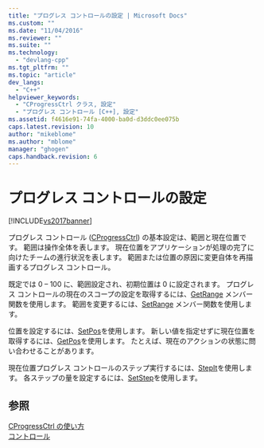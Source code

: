 ```yaml
---
title: "プログレス コントロールの設定 | Microsoft Docs"
ms.custom: ""
ms.date: "11/04/2016"
ms.reviewer: ""
ms.suite: ""
ms.technology: 
  - "devlang-cpp"
ms.tgt_pltfrm: ""
ms.topic: "article"
dev_langs: 
  - "C++"
helpviewer_keywords: 
  - "CProgressCtrl クラス, 設定"
  - "プログレス コントロール [C++], 設定"
ms.assetid: f4616e91-74fa-4000-ba0d-d3ddc0ee075b
caps.latest.revision: 10
author: "mikeblome"
ms.author: "mblome"
manager: "ghogen"
caps.handback.revision: 6
---
```

# プログレス コントロールの設定
[!INCLUDE[vs2017banner](../assembler/inline/includes/vs2017banner.md)]

プログレス コントロール \([CProgressCtrl](../mfc/reference/cprogressctrl-class.md)\) の基本設定は、範囲と現在位置です。  範囲は操作全体を表します。  現在位置をアプリケーションが処理の完了に向けたチームの進行状況を表します。  範囲または位置の原因に変更自体を再描画するプログレス コントロール。  
  
 既定では 0 – 100 に、範囲設定され、初期位置は 0 に設定されます。  プログレス コントロールの現在のスコープの設定を取得するには、[GetRange](../Topic/CProgressCtrl::GetRange.md) メンバー関数を使用します。  範囲を変更するには、[SetRange](../Topic/CProgressCtrl::SetRange.md) メンバー関数を使用します。  
  
 位置を設定するには、[SetPos](../Topic/CProgressCtrl::SetPos.md)を使用します。  新しい値を指定せずに現在位置を取得するには、[GetPos](../Topic/CProgressCtrl::GetPos.md)を使用します。  たとえば、現在のアクションの状態に問い合わせることがあります。  
  
 現在位置プログレス コントロールのステップ実行するには、[StepIt](../Topic/CProgressCtrl::StepIt.md)を使用します。  各ステップの量を設定するには、[SetStep](../Topic/CProgressCtrl::SetStep.md)を使用します。  
  
## 参照  
 [CProgressCtrl の使い方](../mfc/using-cprogressctrl.md)   
 [コントロール](../mfc/controls-mfc.md)